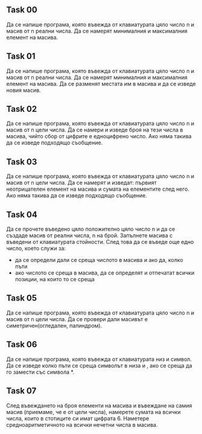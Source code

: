 ## Task 00

Да се напише програма, която въвежда от клавиатурата цяло число n и масив от n реални числа. Да се намерят минималния и максималния елемент на масива.

## Task 01

Да се напише програма, която въвежда от клавиатурата цяло число n и масив от n реални числа. Да се намерят минималния и максималния елемент на масива. Да се разменят местата им в масива и да се изведе новия масив.

## Task 02

Да се напише програма, която въвежда от клавиатурата цяло число n и масив от n цели числа. Да се намери и изведе броя на тези числа в масива, чийто сбор от цифрите е едноцифрено число. Ако няма такива да се изведе подходящо съобщение.

## Task 03

Да се напише програма, която въвежда от клавиатурата цяло число n и масив от n цели числа. Да се намерят и изведат: първият неотрицателен елемент на масива и сумата на елементите след него. Ако няма такива да се изведе подходящо съобщение.

## Task 04

Да се прочете въведено цяло положително цяло число n и да се създаде масив от реални числа, n на брой.  Запълнете масива с въведени от клавиатурата стойности. След това да се въведе още едно число, което служи за:

- да се определи дали се среща числото в масива и ако да, колко пъти
- ако числото се среща в масива, да се определят и отпечатат всички позиции, на които то се среща

## Task 05

Да се напише програма, която въвежда от клавиатурата цяло число n и масив от n цели числа. Да се провери дали масивът е симетричен(огледален, палиндром).

## Task 06

Да се напише програма, която въвежда от клавиатурата низ и символ. Да се изведе колко пъти се среща символът в низа и , ако се среща да го замести със символа *.

## Task 07

След въвеждането на броя елементи на масива и въвеждане на самия масив (приемаме, че е от цели числа), намерете сумата на всички числа, които в стотиците си имат цифрата 6. Наметере средноаритметичното на всички нечетни числа в масива.
